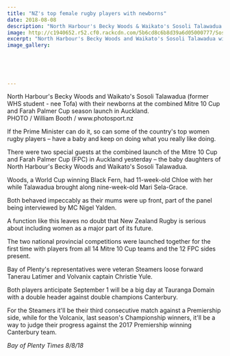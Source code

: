 ```yaml
---
title: "NZ's top female rugby players with newborns"
date: 2018-08-08
description: "North Harbour's Becky Woods & Waikato's Sosoli Talawadua with their newborns at the season launch in Auckland..."
image: http://c1940652.r52.cf0.rackcdn.com/5b6cd8c6b8d39a6d05000777/Sosili-Talawadua-nee-tofa-8-Aug-bay-of-plenty-times.gif
excerpt: "North Harbour's Becky Woods and Waikato's Sosoli Talawadua with their newborns at the season launch in Auckland."
image_gallery:
    
    
    
    
    
---
```


<p><span>North Harbour's Becky Woods and Waikato's Sosoli Talawadua (former WHS student - nee Tofa) with their newborns at the combined Mitre 10 Cup and Farah Palmer Cup season launch in Auckland. <br />PHOTO / William Booth / www.photosport.nz</span></p>
<p class="element element-paragraph">If the Prime Minister can do it, so can some of the country's top women rugby players &ndash; have a baby and keep on doing what you really like doing.</p>
<p class="element element-paragraph">There were two special guests at the combined launch of the Mitre 10 Cup and Farah Palmer Cup (FPC) in Auckland yesterday &ndash; the baby daughters of North Harbour's Becky Woods and Waikato's Sosoli Talawadua.</p>
<p class="element element-paragraph">Woods, a World Cup winning Black Fern, had 11-week-old Chloe with her while Talawadua brought along nine-week-old Mari Sela-Grace.</p>
<p class="element element-paragraph">Both behaved impeccably as their mums were up front, part of the panel being interviewed by MC Nigel Yalden.</p>
<p class="element element-paragraph">A function like this leaves no doubt that New Zealand Rugby is serious about including women as a major part of its future.</p>
<p class="element element-paragraph">The two national provincial competitions were launched together for the first time with players from all 14 Mitre 10 Cup teams and the 12 FPC sides present.</p>
<p class="element element-paragraph">Bay of Plenty's representatives were veteran Steamers loose forward Tanerau Latimer and Volvanix captain Christie Yule.</p>
<p class="element element-paragraph">Both players anticipate September 1 will be a big day at Tauranga Domain with a double header against double champions Canterbury.</p>
<p class="element element-paragraph">For the Steamers it'll be their third consecutive match against a Premiership side, while for the Volcanix, last season's Championship winners, it'll be a way to judge their progress against the 2017 Premiership winning Canterbury team.</p>
<p><em>Bay of Plenty Times 8/8/18</em></p>

